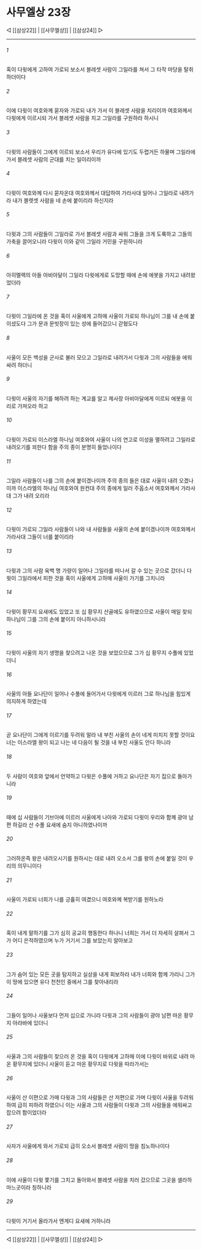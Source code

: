 # 사무엘상 23장

◁ [[삼상22]] | [[사무엘상]] | [[삼상24]] ▷
***

###### 1
혹이 다윗에게 고하여 가로되 보소서 블레셋 사람이 그일라를 쳐서 그 타작 마당을 탈취하더이다

###### 2
이에 다윗이 여호와께 묻자와 가로되 내가 가서 이 블레셋 사람을 치리이까 여호와께서 다윗에게 이르시되 가서 블레셋 사람을 치고 그일라를 구원하라 하시니

###### 3
다윗의 사람들이 그에게 이르되 보소서 우리가 유다에 있기도 두렵거든 하물며 그일라에 가서 블레셋 사람의 군대를 치는 일이리이까

###### 4
다윗이 여호와께 다시 묻자온대 여호와께서 대답하여 가라사대 일어나 그일라로 내려가라 내가 블렛셋 사람을 네 손에 붙이리라 하신지라

###### 5
다윗과 그의 사람들이 그일라로 가서 블레셋 사람과 싸워 그들을 크게 도륙하고 그들의 가축을 끌어오니라 다윗이 이와 같이 그일라 거민을 구원하니라

###### 6
아히멜렉의 아들 아비아달이 그일라 다윗에게로 도망할 때에 손에 에봇을 가지고 내려왔었더라

###### 7
다윗이 그일라에 온 것을 혹이 사울에게 고하매 사울이 가로되 하나님이 그를 내 손에 붙이셨도다 그가 문과 문빗장이 있는 성에 들어갔으니 갇혔도다

###### 8
사울이 모든 백성을 군사로 불러 모으고 그일라로 내려가서 다윗과 그의 사람들을 에워싸려 하더니

###### 9
다윗이 사울의 자기를 해하려 하는 계교를 알고 제사장 아비아달에게 이르되 에봇을 이리로 가져오라 하고

###### 10
다윗이 가로되 이스라엘 하나님 여호와여 사울이 나의 연고로 이성을 멸하려고 그일라로 내려오기를 꾀한다 함을 주의 종이 분명히 들었나이다

###### 11
그일라 사람들이 나를 그의 손에 붙이겠나이까 주의 종의 들은 대로 사울이 내려 오겠나이까 이스라엘의 하나님 여호와여 원컨대 주의 종에게 일러 주옵소서 여호와께서 가라사대 그가 내려 오리라

###### 12
다윗이 가로되 그일라 사람들이 나와 내 사람들을 사울의 손에 붙이겠나이까 여호와께서 가라사대 그들이 너를 붙이리라

###### 13
다윗과 그의 사람 육백 명 가량이 일어나 그일라를 떠나서 갈 수 있는 곳으로 갔더니 다윗이 그일라에서 피한 것을 혹이 사울에게 고하매 사울이 가기를 그치니라

###### 14
다윗이 황무지 요새에도 있었고 또 십 황무지 산골에도 유하였으므로 사울이 매일 찾되 하나님이 그를 그의 손에 붙이지 아니하시니라

###### 15
다윗이 사울의 자기 생명을 찾으려고 나온 것을 보았으므로 그가 십 황무지 수풀에 있었더니

###### 16
사울의 아들 요나단이 일어나 수풀에 들어가서 다윗에게 이르러 그로 하나님을 힘있게 의지하게 하였는데

###### 17
곧 요나단이 그에게 이르기를 두려워 말라 내 부친 사울의 손이 네게 미치지 못할 것이요 너는 이스라엘 왕이 되고 나는 네 다음이 될 것을 내 부친 사울도 안다 하니라

###### 18
두 사람이 여호와 앞에서 언약하고 다윗은 수풀에 거하고 요나단은 자기 집으로 돌아가니라

###### 19
때에 십 사람들이 기브아에 이르러 사울에게 나아와 가로되 다윗이 우리와 함께 광야 남편 하길라 산 수풀 요새에 숨지 아니하였나이까

###### 20
그러하온즉 왕은 내려오시기를 원하시는 대로 내려 오소서 그를 왕의 손에 붙일 것이 우리의 의무니이다

###### 21
사울이 가로되 너희가 나를 긍휼히 여겼으니 여호와께 복받기를 원하노라

###### 22
혹이 내게 말하기를 그가 심히 공교히 행동한다 하나니 너희는 가서 더 자세히 살펴서 그가 어디 은적하였으며 누가 거기서 그를 보았는지 알아보고

###### 23
그가 숨어 있는 모든 곳을 탐지하고 실상을 내게 회보하라 내가 너희와 함께 가리니 그가 이 땅에 있으면 유다 천천인 중에서 그를 찾아내리라

###### 24
그들이 일어나 사울보다 먼저 십으로 가니라 다윗과 그의 사람들이 광야 남편 마온 황무지 아라바에 있더니

###### 25
사울과 그의 사람들이 찾으러 온 것을 혹이 다윗에게 고하매 이에 다윗이 바위로 내려 마온 황무지에 있더니 사울이 듣고 마온 황무지로 다윗을 따라가서는

###### 26
사울이 산 이편으로 가매 다윗과 그의 사람들은 산 저편으로 가며 다윗이 사울을 두려워하여 급히 피하려 하였으니 이는 사울과 그의 사람들이 다윗과 그의 사람들을 에워싸고 잡으려 함이었더라

###### 27
사자가 사울에게 와서 가로되 급히 오소서 블레셋 사람이 땅을 침노하나이다

###### 28
이에 사울이 다윗 쫓기를 그치고 돌아와서 블레셋 사람을 치러 갔으므로 그곳을 셀라하마느곳이라 칭하니라

###### 29
다윗이 거기서 올라가서 엔게디 요새에 거하니라

***
◁ [[삼상22]] | [[사무엘상]] | [[삼상24]] ▷